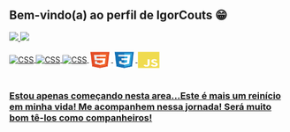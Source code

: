 ## Bem-vindo(a) ao perfil de IgorCouts 😁

 <div>
  <a href="https://github.com/IgorCouts">
  <img height="180em" src="https://github-readme-stats.vercel.app/api?username=IgorCouts&show_icons=true&theme=graywhite&include_all_commits=true&count_private=true"/>
  <img height="180em" src="https://github-readme-stats.vercel.app/api/top-langs/?username=IgorCouts&layout=compact&langs_count=6&theme=apprentice"/>
</div>
<div style="display: inline_block"><br>
   <img align="center" alt="CSS" height="30" width="40"src="https://cdn.jsdelivr.net/gh/devicons/devicon/icons/windows8/windows8-original.svg" />
  <img align="center" alt="CSS" height="30" width="40"src="https://cdn.jsdelivr.net/gh/devicons/devicon/icons/debian/debian-original.svg" />
  <img align="center" alt="CSS" height="30" width="40"src="https://cdn.jsdelivr.net/gh/devicons/devicon/icons/ubuntu/ubuntu-plain.svg" />
  <img align="center" alt="HTML" height="30" width="40" src="https://raw.githubusercontent.com/devicons/devicon/master/icons/html5/html5-original.svg">
  <img align="center" alt="CSS" height="30" width="40" src="https://raw.githubusercontent.com/devicons/devicon/master/icons/css3/css3-original.svg">
 <img align="center" alt="Js" height="30" width="40" src="https://raw.githubusercontent.com/devicons/devicon/master/icons/javascript/javascript-plain.svg">
</div>
 
 <br>
 
  ### Estou apenas começando nesta area...Este é mais um reinício em minha vida! Me acompanhem nessa jornada! Será muito bom tê-los como companheiros!
